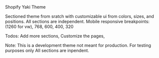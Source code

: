 Shopify Yaki Theme

Sectioned theme from sratch with customizable ui from colors, sizes, and positions.
All sections are independent.
Mobile responsive breakpoints: (1260 for vw), 768, 600, 400, 320

Todos:
  Add more sections,
  Customize the pages,


Note:   This is a development theme not meant for production.
        For testing purposes only
        All sections are inpendent.
